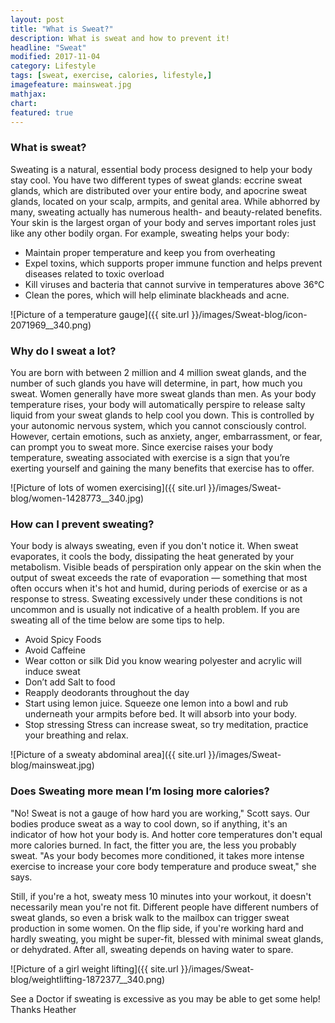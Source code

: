 ```yaml
---
layout: post
title: "What is Sweat?"
description: What is sweat and how to prevent it!
headline: "Sweat"
modified: 2017-11-04
category: Lifestyle
tags: [sweat, exercise, calories, lifestyle,]
imagefeature: mainsweat.jpg
mathjax: 
chart:
featured: true
---
```


### What is sweat? 
Sweating is a natural, essential body process designed to help your body stay cool. You have two different types of sweat glands: eccrine sweat glands, which are distributed over your entire body, and apocrine sweat glands, located on your scalp, armpits, and genital area. 
While abhorred by many, sweating actually has numerous health- and beauty-related benefits. Your skin is the largest organ of your body and serves important roles just like any other bodily organ. For example, sweating helps your body: 

+ Maintain proper temperature and keep you from overheating 
+ Expel toxins, which supports proper immune function and helps prevent diseases related to toxic overload 
+ Kill viruses and bacteria that cannot survive in temperatures above 36°C 
+ Clean the pores, which will help eliminate blackheads and acne.

![Picture of a temperature gauge]({{ site.url }}/images/Sweat-blog/icon-2071969__340.png)


### Why do I sweat a lot? 

You are born with between 2 million and 4 million sweat glands, and the number of such glands you have will determine, in part, how much you sweat. Women generally have more sweat glands than men. 
As your body temperature rises, your body will automatically perspire to release salty liquid from your sweat glands to help cool you down. 
This is controlled by your autonomic nervous system, which you cannot consciously control. However, certain emotions, such as anxiety, anger, embarrassment, or fear, can prompt you to sweat more. 
Since exercise raises your body temperature, sweating associated with exercise is a sign that you’re exerting yourself and gaining the many benefits that exercise has to offer. 

![Picture of lots of women exercising]({{ site.url }}/images/Sweat-blog/women-1428773__340.jpg)

### How can I prevent sweating?

Your body is always sweating, even if you don't notice it. When sweat evaporates, it cools the body, dissipating the heat generated by your metabolism. Visible beads of perspiration only appear on the skin when the output of sweat exceeds the rate of evaporation — something that most often occurs when it's hot and humid, during periods of exercise or as a response to stress. Sweating excessively under these conditions is not uncommon and is usually not indicative of a health problem. If you are sweating all of the time below are some tips to help. 

+ Avoid Spicy Foods 
+ Avoid Caffeine 
+ Wear cotton or silk 
Did you know wearing polyester and acrylic will induce sweat 
+ Don’t add Salt to food 
+ Reapply deodorants throughout the day 
+ Start using lemon juice. 
Squeeze one lemon into a bowl and rub underneath your armpits before bed. It will absorb into your body. 
+ Stop stressing 
Stress can increase sweat, so try meditation, practice your breathing and relax.


![Picture of a sweaty abdominal area]({{ site.url }}/images/Sweat-blog/mainsweat.jpg)

### Does Sweating more mean I’m losing more calories?
"No! Sweat is not a gauge of how hard you are working," Scott says. Our bodies produce sweat as a way to cool down, so if anything, it's an indicator of how hot your body is. And hotter core temperatures don't equal more calories burned.
In fact, the fitter you are, the less you probably sweat. "As your body becomes more conditioned, it takes more intense exercise to increase your core body temperature and produce sweat," she says.

Still, if you're a hot, sweaty mess 10 minutes into your workout, it doesn't necessarily mean you're not fit. Different people have different numbers of sweat glands, so even a brisk walk to the mailbox can trigger sweat production in some women. On the flip side, if you're working hard and hardly sweating, you might be super-fit, blessed with minimal sweat glands, or dehydrated. After all, sweating depends on having water to spare.

![Picture of a girl weight lifting]({{ site.url }}/images/Sweat-blog/weightlifting-1872377__340.png)


See a Doctor if sweating is excessive as you may be able to get some help!
Thanks Heather






